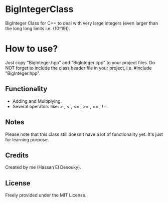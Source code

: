 # BigIntegerClass
BigInteger Class for C++ to deal with very large integers (even larger than the long long limits i.e. (10^19)).

# How to use?
Just copy "BigInteger.hpp" and "BigInteger.cpp" to your project files.
Do NOT forget to include the class header file in your project, i.e. #include "BigInteger.hpp".

Functionality
--
- Adding and Multiplying.
- Several operators like: > , < , <= , >= , == , != .

Notes
--
Please note that this class still doesn't have a lot of functionality yet. It's just for learning purpose.

Credits
---
Created by me (Hassan El Desouky).

License
---
Freely provided under the MIT License.
